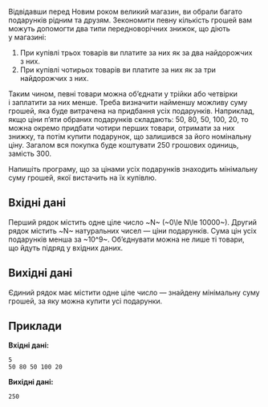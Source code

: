 Відвідавши перед Новим роком великий магазин, ви обрали багато подарунків рідним та&nbsp;друзям. Зекономити певну кількість грошей вам можуть допомогти два типи передноворічних знижок, що&nbsp;діють у&nbsp;магазині:
1. При купівлі трьох товарів ви платите за&nbsp;них як&nbsp;за&nbsp;два найдорожчих з&nbsp;них.
2. При купівлі чотирьох товарів ви платите за&nbsp;них як&nbsp;за&nbsp;три найдорожчих з&nbsp;них.

Таким чином, певні товари можна об’єднати у&nbsp;трійки або четвірки і&nbsp;заплатити за&nbsp;них менше. Треба визначити найменшу можливу суму грошей, яка буде витрачена на&nbsp;придбання усіх подарунків. Наприклад, якщо ціни п’яти обраних подарунків складають: 50, 80, 50, 100, 20, то можна окремо придбати чотири перших товари, отримати за&nbsp;них знижку, та&nbsp;потім купити подарунок, що&nbsp;залишився за&nbsp;його номінальну ціну. Загалом вся покупка буде коштувати 250&nbsp;грошових одиниць, замість 300.

Напишіть програму, що&nbsp;за&nbsp;цінами усіх подарунків знаходить мінімальну суму грошей, якої вистачить на&nbsp;їх купівлю.

## Вхідні дані
Перший рядок містить одне ціле число ~N~ (~0\le N\le 10000~). Другий рядок містить ~N~ натуральних чисел — ціни подарунків. Сума цін усіх подарунків менша за&nbsp;~10^9~. Об’єднувати можна не&nbsp;лише ті товари, що&nbsp;йдуть підряд у&nbsp;вхідних даних.

## Вихідні дані
Єдиний рядок має містити одне ціле число — знайдену мінімальну суму грошей, за&nbsp;яку можна купити усі подарунки.

## Приклади
**Вхідні дані:**
```
5
50 80 50 100 20
```

**Вихідні дані:**
```
250
```
